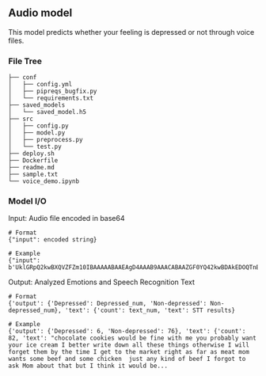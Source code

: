 ## Audio model
This model predicts whether your feeling is depressed or not through voice files.

### File Tree
``` shell
├── conf
│   ├── config.yml
│   ├── pipreqs_bugfix.py
│   └── requirements.txt
├── saved_models
│   └── saved_model.h5
├── src
│   ├── config.py
│   ├── model.py
│   ├── preprocess.py
│   └── test.py
├── deploy.sh
├── Dockerfile
├── readme.md
├── sample.txt
└── voice_demo.ipynb
```

### Model I/O
Input: Audio file encoded in base64

``` shell
# Format
{"input": encoded string}

# Example
{"input": b'UklGRpQ2kwBXQVZFZm10IBAAAAABAAEAgD4AAAB9AAACABAAZGF0YQ42kwBDAkEDOQTnBW0IEQo/Cj0KBwrUCLcGQwR/Al0BOAB9/6H/ZQBXARkCeQLPAu4CngLFAdwA5P/n/lP9bfvz+aD4XfYJ9Aby1O/e7JjpqefZ577oOeoT7lz0bvu7AegHBA7LEu4UaxSSEnkP9Qr0BW0Bn/2J+6b62/o//DL+2wBLAy4EtwQLBY8EPQOkAeQAVgGkAUoC+QNXBpMIqQlFCsMKTwqLCFgGZgS8Au0Alf9Q/6f/IgC9AJcBdALQArwCYQKqAaYAb/82/oz80PqU+Sb4AfY9...}
```

Output: Analyzed Emotions and Speech Recognition Text

``` shell
# Format
{'output': {'Depressed': Depressed_num, 'Non-depressed': Non-depressed_num}, 'text': {'count': text_num, 'text': STT results}

# Example 
{'output': {'Depressed': 6, 'Non-depressed': 76}, 'text': {'count': 82, 'text': "chocolate cookies would be fine with me you probably want your ice cream I better write down all these things otherwise I will forget them by the time I get to the market right as far as meat mom wants some beef and some chicken  just any kind of beef I forgot to ask Mom about that but I think it would be...
```
